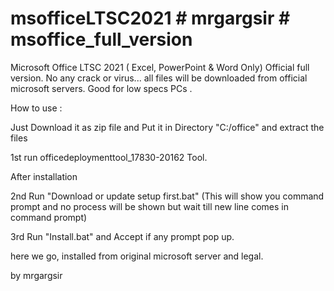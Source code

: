 # msofficeLTSC2021 # mrgargsir # msoffice_full_version
Microsoft Office LTSC 2021 ( Excel, PowerPoint & Word Only) 
Official full version. 
No any crack or virus... 
all files will be downloaded from official microsoft servers. 
Good for low specs PCs . 

How to use :

Just Download it as zip file 
and
Put it in Directory "C:/office" and extract the files

1st run officedeploymenttool_17830-20162 Tool.

After installation

2nd Run "Download or update setup first.bat"
(This will show you command prompt and no process will be shown but wait till new line comes in command prompt)

3rd Run "Install.bat"
and Accept if any prompt pop up.

here we go, installed from original microsoft server and legal.

by mrgargsir
